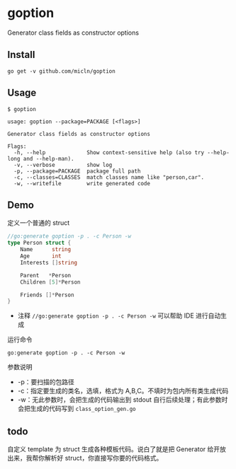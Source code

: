 # goption

Generator class fields as constructor options

## Install

	go get -v github.com/micln/goption

## Usage

```shell
$ goption

usage: goption --package=PACKAGE [<flags>]

Generator class fields as constructor options

Flags:
  -h, --help             Show context-sensitive help (also try --help-long and --help-man).
  -v, --verbose          show log
  -p, --package=PACKAGE  package full path
  -c, --classes=CLASSES  match classes name like "person,car".
  -w, --writefile        write generated code
```

## Demo

定义一个普通的 struct

```go
//go:generate goption -p . -c Person -w
type Person struct {
	Name      string
	Age       int
	Interests []string

	Parent   *Person
	Children [5]*Person

	Friends []*Person
}
```

- 注释 `//go:generate goption -p . -c Person -w` 可以帮助 IDE 进行自动生成

运行命令

    go:generate goption -p . -c Person -w

参数说明

- -p：要扫描的包路径
- -c：指定要生成的类名，选填，格式为 A,B,C。不填时为包内所有类生成代码
- -w：无此参数时，会把生成的代码输出到 stdout 自行后续处理；有此参数时会把生成的代码写到 `class_option_gen.go`

## todo

自定义 template 为 struct 生成各种模板代码。说白了就是把 Generator 给开放出来，我帮你解析好 struct，你直接写你要的代码格式。
